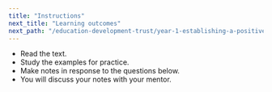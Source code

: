 ```yaml
---
title: "Instructions"
next_title: "Learning outcomes"
next_path: "/education-development-trust/year-1-establishing-a-positive-climate-for-learning/autumn-week-2-ect-learning-outcomes"
---
```


- Read the text.
- Study the examples for practice.
- Make notes in response to the questions below.
- You will discuss your notes with your mentor.
